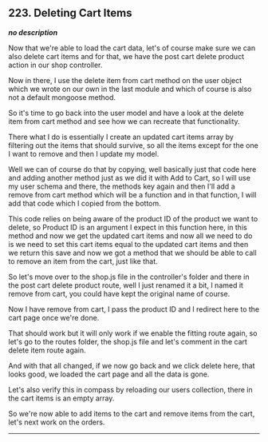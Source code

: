 ## 223. Deleting Cart Items

<strong><em>no description</em></strong>

Now that we're able to load the cart data, let's of course make sure we can also
delete cart items and for that, we have the post cart delete product action in
our shop controller. 

Now in there, I use the delete item from cart method on the user object which we
wrote on our own in the last module and which of course is also not a default
mongoose method. 

So it's time to go back into the user model and have a look at the delete item
from cart method and see how we can recreate that functionality. 

There what I do is essentially I create an updated cart items array by filtering
out the items that should survive, so all the items except for the one I want to
remove and then I update my model. 

Well we can of course do that by copying, well basically just that code here and
adding another method just as we did it with Add to Cart, so I will use my user
schema and there, the methods key again and then I'll add a remove from cart
method which will be a function and in that function, I will add that code which
I copied from the bottom. 

This code relies on being aware of the product ID of the product we want to
delete, so Product ID is an argument I expect in this function here, in this
method and now we get the updated cart items and now all we need to do is we
need to set this cart items equal to the updated cart items and then we return
this save and now we got a method that we should be able to call to remove an
item from the cart, just like that. 

So let's move over to the shop.js file in the controller's folder and there in
the post cart delete product route, well I just renamed it a bit, I named it
remove from cart, you could have kept the original name of course. 

Now I have remove from cart, I pass the product ID and I redirect here to the
cart page once we're done. 

That should work but it will only work if we enable the fitting route again, so
let's go to the routes folder, the shop.js file and let's comment in the cart
delete item route again. 

And with that all changed, if we now go back and we click delete here, that
looks good, we loaded the cart page and all the data is gone. 

Let's also verify this in compass by reloading our users collection, there in
the cart items is an empty array. 

So we're now able to add items to the cart and remove items from the cart, let's
next work on the orders. 

---